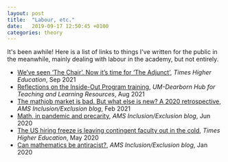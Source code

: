 ```yaml
---
layout: post
title:  "Labour, etc."
date:   2019-09-17 12:50:45 +0100
categories: theory
---
```


It's been awhile! Here is a list of links to things I've written for the public in the meanwhile, mainly dealing with labour in the academy, but not entirely.
- <a href="https://www.timeshighereducation.com/blog/weve-seen-chair-now-its-time-adjunct">We’ve seen ‘The Chair’. Now it’s time for ‘The Adjunct’<a>, *Times Higher Education*, Sep 2021
- <a href="https://dearbornhub.net/?p=1018">Reflections on the Inside-Out Program training<a>, <i>UM-Dearborn Hub for Teaching and Learning Resources</i>, Aug 2021
- <a href="https://blogs.ams.org/inclusionexclusion/2021/02/01/the-mathjob-market-is-bad-but-what-else-is-new-a-2020-retrospective/">The mathjob market is bad. But what else is new? A 2020 retrospective<a>, <i>AMS Inclusion/Exclusion blog</i>, Feb 2021
- <a href="https://blogs.ams.org/inclusionexclusion/2020/06/30/math-in-pandemic-and-precarity/">Math, in pandemic and precarity<a>, <i>AMS Inclusion/Exclusion blog</i>, Jun 2020
- <a href="https://www.timeshighereducation.com/opinion/us-hiring-freeze-leaving-contingent-faculty-out-cold">The US hiring freeze is leaving contingent faculty out in the cold<a>, <i>Times Higher Education</i>, May 2020
- <a href="https://blogs.ams.org/inclusionexclusion/2020/01/31/can-mathematics-be-antiracist/">Can mathematics be antiracist?<a>, <i>AMS Inclusion/Exclusion blog</i>, Jan 2020